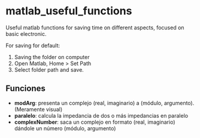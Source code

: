 # matlab_useful_functions
Useful matlab functions for saving time on different aspects, focused on basic electronic.

For saving for default:
1. Saving the folder on computer
2. Open Matlab, Home > Set Path
3. Select folder path and save.

## Funciones
- **modArg**: presenta un complejo (real, imaginario) a (módulo, argumento). (Meramente visual)
- **paralelo**: calcula la impedancia de dos o más impedancias en paralelo
- **complexNumber**: saca un complejo en formato (real, imaginario) dándole un número (módulo, argumento)
